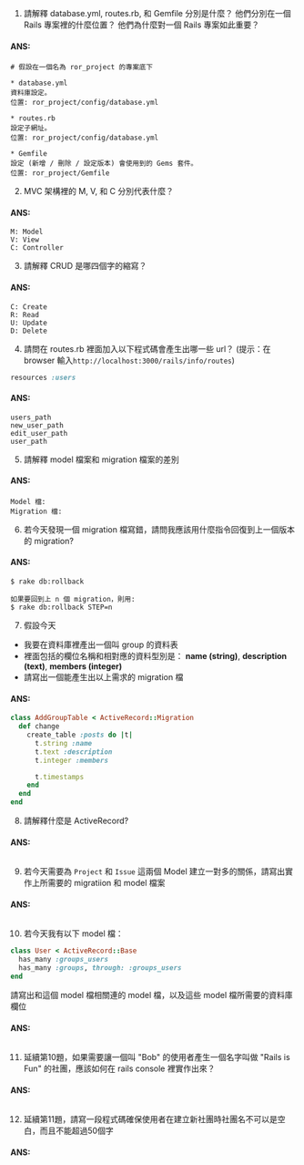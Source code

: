 1. 請解釋 database.yml, routes.rb, 和 Gemfile 分別是什麼？ 他們分別在一個 Rails 專案裡的什麼位置？ 他們為什麼對一個 Rails 專案如此重要？

  #### ANS:
  ```
  # 假設在一個名為 ror_project 的專案底下

  * database.yml
  資料庫設定。
  位置: ror_project/config/database.yml

  * routes.rb
  設定子網址。
  位置: ror_project/config/database.yml

  * Gemfile
  設定 (新增 / 刪除 / 設定版本) 會使用到的 Gems 套件。
  位置: ror_project/Gemfile
  ```

2. MVC 架構裡的 M, V, 和 C 分別代表什麼？ 
  #### ANS:
  ```
  M: Model
  V: View
  C: Controller 
  ```

3. 請解釋 CRUD 是哪四個字的縮寫？ 
  #### ANS:
  ```
  C: Create
  R: Read
  U: Update
  D: Delete    
  ```

4. 請問在 routes.rb 裡面加入以下程式碼會產生出哪一些 url？ (提示：在 browser 輸入```http://localhost:3000/rails/info/routes```)
  ```ruby
  resources :users
  ```
  #### ANS:
  ```
  users_path
  new_user_path
  edit_user_path
  user_path
  ```

5. 請解釋 model 檔案和 migration 檔案的差別
  #### ANS:
  ```
  Model 檔:
  Migration 檔:
  ```

6. 若今天發現一個 migration 檔寫錯，請問我應該用什麼指令回復到上一個版本的 migration? 
  #### ANS: 
  ```
  $ rake db:rollback

  如果要回到上 n 個 migration，則用: 
  $ rake db:rollback STEP=n
  ```

7. 假設今天
  * 我要在資料庫裡產出一個叫 group 的資料表
  * 裡面包括的欄位名稱和相對應的資料型別是： 
    **name (string)**,
    **description (text)**,
    **members (integer)**
  * 請寫出一個能產生出以上需求的 migration 檔
  
  #### ANS: 
  ```ruby
  class AddGroupTable < ActiveRecord::Migration
    def change
      create_table :posts do |t|
        t.string :name
        t.text :description
        t.integer :members

        t.timestamps
      end
    end
  end
  ```

8. 請解釋什麼是 ActiveRecord? 
  #### ANS: 
  ```
  ```

9. 若今天需要為 ```Project``` 和 ```Issue``` 這兩個 Model 建立一對多的關係，請寫出實作上所需要的 migratiion 和 model 檔案 
  #### ANS:
  ```
  ```

10. 若今天我有以下 model 檔：
  ```ruby
  class User < ActiveRecord::Base
    has_many :groups_users
    has_many :groups, through: :groups_users 
  end
  ```
  請寫出和這個 model 檔相關連的 model 檔，以及這些 model 檔所需要的資料庫欄位
  #### ANS:
  ```
  ```

11. 延續第10題，如果需要讓一個叫 "Bob" 的使用者產生一個名字叫做 "Rails is Fun" 的社團，應該如何在 rails console 裡實作出來？
  #### ANS:
  ```
  ```

12. 延續第11題，請寫一段程式碼確保使用者在建立新社團時社團名不可以是空白，而且不能超過50個字
  #### ANS:
  ```
  ```